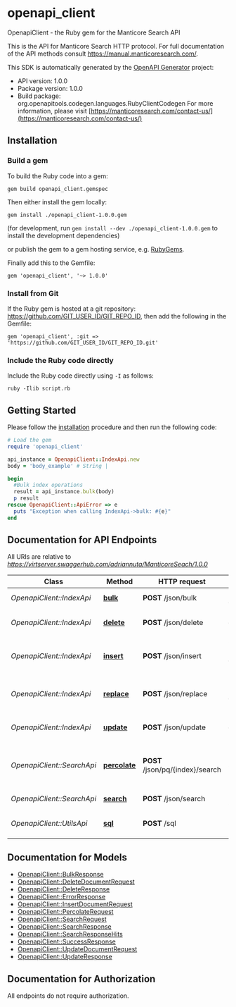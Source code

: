 # openapi_client

OpenapiClient - the Ruby gem for the Manticore Search API

This is the API for Manticore Search HTTP protocol.
For full documentation of the API methods consult https://manual.manticoresearch.com/.


This SDK is automatically generated by the [OpenAPI Generator](https://openapi-generator.tech) project:

- API version: 1.0.0
- Package version: 1.0.0
- Build package: org.openapitools.codegen.languages.RubyClientCodegen
For more information, please visit [https://manticoresearch.com/contact-us/](https://manticoresearch.com/contact-us/)

## Installation

### Build a gem

To build the Ruby code into a gem:

```shell
gem build openapi_client.gemspec
```

Then either install the gem locally:

```shell
gem install ./openapi_client-1.0.0.gem
```

(for development, run `gem install --dev ./openapi_client-1.0.0.gem` to install the development dependencies)

or publish the gem to a gem hosting service, e.g. [RubyGems](https://rubygems.org/).

Finally add this to the Gemfile:

    gem 'openapi_client', '~> 1.0.0'

### Install from Git

If the Ruby gem is hosted at a git repository: https://github.com/GIT_USER_ID/GIT_REPO_ID, then add the following in the Gemfile:

    gem 'openapi_client', :git => 'https://github.com/GIT_USER_ID/GIT_REPO_ID.git'

### Include the Ruby code directly

Include the Ruby code directly using `-I` as follows:

```shell
ruby -Ilib script.rb
```

## Getting Started

Please follow the [installation](#installation) procedure and then run the following code:

```ruby
# Load the gem
require 'openapi_client'

api_instance = OpenapiClient::IndexApi.new
body = 'body_example' # String | 

begin
  #Bulk index operations
  result = api_instance.bulk(body)
  p result
rescue OpenapiClient::ApiError => e
  puts "Exception when calling IndexApi->bulk: #{e}"
end

```

## Documentation for API Endpoints

All URIs are relative to *https://virtserver.swaggerhub.com/adriannuta/ManticoreSeach/1.0.0*

Class | Method | HTTP request | Description
------------ | ------------- | ------------- | -------------
*OpenapiClient::IndexApi* | [**bulk**](docs/IndexApi.md#bulk) | **POST** /json/bulk | Bulk index operations
*OpenapiClient::IndexApi* | [**delete**](docs/IndexApi.md#delete) | **POST** /json/delete | Delete a document in an index
*OpenapiClient::IndexApi* | [**insert**](docs/IndexApi.md#insert) | **POST** /json/insert | Create a new document in an index
*OpenapiClient::IndexApi* | [**replace**](docs/IndexApi.md#replace) | **POST** /json/replace | Replace new document in an index
*OpenapiClient::IndexApi* | [**update**](docs/IndexApi.md#update) | **POST** /json/update | Update a document in an index
*OpenapiClient::SearchApi* | [**percolate**](docs/SearchApi.md#percolate) | **POST** /json/pq/{index}/search | Perform reverse search on a percolate index
*OpenapiClient::SearchApi* | [**search**](docs/SearchApi.md#search) | **POST** /json/search | Performs a search
*OpenapiClient::UtilsApi* | [**sql**](docs/UtilsApi.md#sql) | **POST** /sql | Perform SQL requests


## Documentation for Models

 - [OpenapiClient::BulkResponse](docs/BulkResponse.md)
 - [OpenapiClient::DeleteDocumentRequest](docs/DeleteDocumentRequest.md)
 - [OpenapiClient::DeleteResponse](docs/DeleteResponse.md)
 - [OpenapiClient::ErrorResponse](docs/ErrorResponse.md)
 - [OpenapiClient::InsertDocumentRequest](docs/InsertDocumentRequest.md)
 - [OpenapiClient::PercolateRequest](docs/PercolateRequest.md)
 - [OpenapiClient::SearchRequest](docs/SearchRequest.md)
 - [OpenapiClient::SearchResponse](docs/SearchResponse.md)
 - [OpenapiClient::SearchResponseHits](docs/SearchResponseHits.md)
 - [OpenapiClient::SuccessResponse](docs/SuccessResponse.md)
 - [OpenapiClient::UpdateDocumentRequest](docs/UpdateDocumentRequest.md)
 - [OpenapiClient::UpdateResponse](docs/UpdateResponse.md)


## Documentation for Authorization

 All endpoints do not require authorization.

